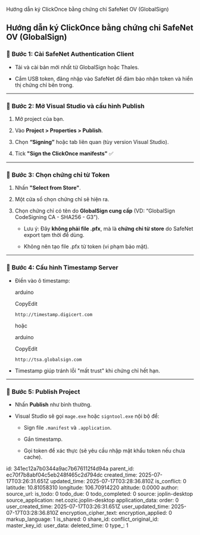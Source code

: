 Hướng dẫn ký ClickOnce bằng chứng chỉ SafeNet OV (GlobalSign)

## **Hướng dẫn ký ClickOnce bằng chứng chỉ SafeNet OV (GlobalSign)**

### 🔹 **Bước 1: Cài SafeNet Authentication Client**

- Tải và cài bản mới nhất từ GlobalSign hoặc Thales.
    
- Cắm USB token, đăng nhập vào SafeNet để đảm bảo nhận token và hiển thị chứng chỉ bên trong.
    

* * *

### 🔹 **Bước 2: Mở Visual Studio và cấu hình Publish**

1.  Mở project của bạn.
    
2.  Vào **Project > Properties > Publish**.
    
3.  Chọn **“Signing”** hoặc tab liên quan (tùy version Visual Studio).
    
4.  Tick **"Sign the ClickOnce manifests"** ✅
    

* * *

### 🔹 **Bước 3: Chọn chứng chỉ từ Token**

1.  Nhấn **"Select from Store"**.
    
2.  Một cửa sổ chọn chứng chỉ sẽ hiện ra.
    
3.  Chọn chứng chỉ có tên do **GlobalSign cung cấp** (VD: “GlobalSign CodeSigning CA - SHA256 - G3”).
    
    - Lưu ý: Đây **không phải file .pfx**, mà là **chứng chỉ từ store** do SafeNet export tạm thời để dùng.
        
    - Không nên tạo file .pfx từ token (vi phạm bảo mật).
        

* * *

### 🔹 **Bước 4: Cấu hình Timestamp Server**

- Điền vào ô timestamp:
    
    arduino
    
    CopyEdit
    
    `http://timestamp.digicert.com`
    
    hoặc
    
    arduino
    
    CopyEdit
    
    `http://tsa.globalsign.com`
    
- Timestamp giúp tránh lỗi "mất trust" khi chứng chỉ hết hạn.
    

* * *

### 🔹 **Bước 5: Publish Project**

- Nhấn **Publish** như bình thường.
    
- Visual Studio sẽ gọi `mage.exe` hoặc `signtool.exe` nội bộ để:
    
    - Sign file `.manifest` và `.application`.
        
    - Gắn timestamp.
        
    - Gọi token để xác thực (sẽ yêu cầu nhập mật khẩu token nếu chưa cache).

id: 341ec12a7b0344a9ac7b676112f4d94a
parent_id: ec70f7b8abf04c5eb248f465c2d794dc
created_time: 2025-07-17T03:26:31.651Z
updated_time: 2025-07-17T03:28:36.810Z
is_conflict: 0
latitude: 10.81058310
longitude: 106.70914220
altitude: 0.0000
author: 
source_url: 
is_todo: 0
todo_due: 0
todo_completed: 0
source: joplin-desktop
source_application: net.cozic.joplin-desktop
application_data: 
order: 0
user_created_time: 2025-07-17T03:26:31.651Z
user_updated_time: 2025-07-17T03:28:36.810Z
encryption_cipher_text: 
encryption_applied: 0
markup_language: 1
is_shared: 0
share_id: 
conflict_original_id: 
master_key_id: 
user_data: 
deleted_time: 0
type_: 1